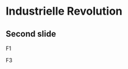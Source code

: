 # Industrielle Revolution



## Second slide
F1 <!-- .element: class="fragment" data-fragment-index="1" -->

F3 <!-- .element: class="fragment" data-fragment-index="3" -->

